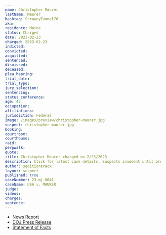 ```yaml
---
name: Christopher Maurer
lastName: Maurer
hashtag: ScrawnyTunnel76
aka:
residence: Maine
status: Charged
date: 2023-02-23
charged: 2023-02-23
indicted:
convicted:
acquitted:
sentenced:
dismissed:
deceased:
plea_hearing:
trial_date:
trial_type:
jury_selection:
sentencing:
status_conference:
age: 45
occupation:
affiliations:
jurisdiction: Federal
image: /images/preview/christopher-maurer.jpg
suspect: christopher-maurer.jpg
booking:
courtroom:
courthouse:
raid:
perpwalk:
quote:
title: Christopher Maurer charged on 2/23/2023
description: Click for latest case details. Suspects innocent until proven guilty.
author: seditiontrack
layout: suspect
published: true
caseNumber: 23-mj-0041
caseName: USA v. MAURER
judge:
videos:
charges:
sentence:
---
```

- [News Report](https://www.wmtw.com/article/sixth-maine-man-charged-for-participating-in-january-6th-capitol-riot/43033428)
- [DOJ Press Release](https://www.justice.gov/usao-dc/pr/maine-man-arrested-felony-and-misdemeanor-charges-actions-during-jan-6-capitol-breach)
- [Statement of Facts](https://storage.courtlistener.com/recap/gov.uscourts.dcd.252346/gov.uscourts.dcd.252346.1.1.pdf)
